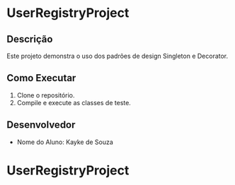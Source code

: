 # UserRegistryProject

## Descrição
Este projeto demonstra o uso dos padrões de design Singleton e Decorator.

## Como Executar
1. Clone o repositório.
2. Compile e execute as classes de teste.

## Desenvolvedor
- Nome do Aluno: Kayke de Souza
# UserRegistryProject
